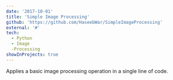 ```yaml
---
date: '2017-10-01'
title: 'Simple Image Processing'
github: 'https://github.com/HaseebWar/SimpleImageProcessing'
external: '#'
tech:
  - Python
  - Image
  -Processing
showInProjects: true
---
```


Applies a basic image processing operation in a single line of code.
